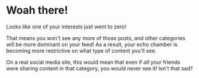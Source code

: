 # Woah there!

Looks like one of your interests just went to zero! 

That means you won't see any more of those posts, and other categories
will be more dominant on your feed! As a result, your echo chamber is becoming
more restrictive on what type of content you'll see.

On a real social media site, this would mean that even if *all* your friends were
sharing content in that category, you would never see it! Isn't that sad?